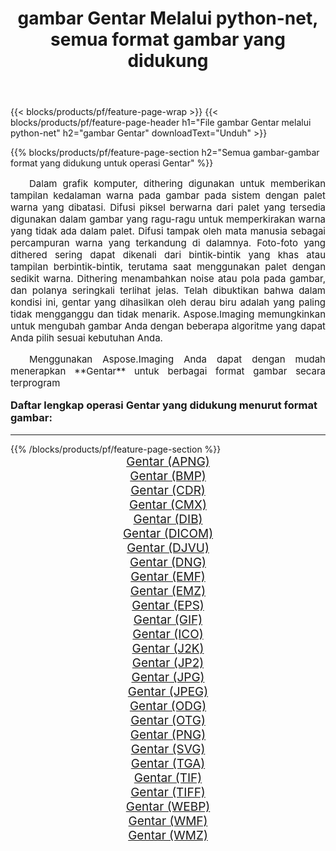 ﻿---
title: gambar Gentar Melalui python-net, semua format gambar yang didukung 
weight: 3920
url: /id/python-net/dither/ 
lang: id
langdirlevel: 2
locales: zh-hans,ja,it,ru,de,es,fr,nl,id,lt,pl,pt,vi,tr,ko,zh-hant,ar,hi,th,sv,cs,uk,he
description: Menggunakan Aspose.Imaging Anda dapat dengan mudah Gentar gambar Via python-net
---

{{< blocks/products/pf/feature-page-wrap >}}
{{< blocks/products/pf/feature-page-header h1="File gambar Gentar melalui python-net" h2="gambar Gentar" downloadText="Unduh" >}}


{{% blocks/products/pf/feature-page-section  h2="Semua gambar-gambar format yang didukung untuk operasi Gentar" %}}
<p align="justify" style="text-indent:2em;font-size:15px;">
Dalam grafik komputer, dithering digunakan untuk memberikan tampilan kedalaman warna pada gambar pada sistem dengan palet warna yang dibatasi. Difusi piksel berwarna dari palet yang tersedia digunakan dalam gambar yang ragu-ragu untuk memperkirakan warna yang tidak ada dalam palet. Difusi tampak oleh mata manusia sebagai percampuran warna yang terkandung di dalamnya. Foto-foto yang dithered sering dapat dikenali dari bintik-bintik yang khas atau tampilan berbintik-bintik, terutama saat menggunakan palet dengan sedikit warna. Dithering menambahkan noise atau pola pada gambar, dan polanya seringkali terlihat jelas. Telah dibuktikan bahwa dalam kondisi ini, gentar yang dihasilkan oleh derau biru adalah yang paling tidak mengganggu dan tidak menarik. Aspose.Imaging memungkinkan untuk mengubah gambar Anda dengan beberapa algoritme yang dapat Anda pilih sesuai kebutuhan Anda.
</p>
<p align="justify" style="text-indent:2em;font-size:15px;">
Menggunakan Aspose.Imaging Anda dapat dengan mudah menerapkan **Gentar** untuk berbagai format gambar secara terprogram
</p>
<h3 style="margin-top:16px;">
Daftar lengkap operasi Gentar yang didukung menurut format gambar:
</h3>
<hr/>
{{% /blocks/products/pf/feature-page-section %}}
<div class="container-fluid productfamilypage bg-gray">
    <div class="convertypes bg-gray agp-content section">
        <div class="container">
		<div class="row other-converters" style="gap: 10px;font-size: 19px;text-align:center;">
		    <div class='col-md-3 other-converter remove-lp remove-rp'><a href="/imaging/id/python-net/dither/apng/" style="padding:15px;">Gentar (APNG)</a></div><div class='col-md-3 other-converter remove-lp remove-rp'><a href="/imaging/id/python-net/dither/bmp/" style="padding:15px;">Gentar (BMP)</a></div><div class='col-md-3 other-converter remove-lp remove-rp'><a href="/imaging/id/python-net/dither/cdr/" style="padding:15px;">Gentar (CDR)</a></div><div class='col-md-3 other-converter remove-lp remove-rp'><a href="/imaging/id/python-net/dither/cmx/" style="padding:15px;">Gentar (CMX)</a></div><div class='col-md-3 other-converter remove-lp remove-rp'><a href="/imaging/id/python-net/dither/dib/" style="padding:15px;">Gentar (DIB)</a></div><div class='col-md-3 other-converter remove-lp remove-rp'><a href="/imaging/id/python-net/dither/dicom/" style="padding:15px;">Gentar (DICOM)</a></div><div class='col-md-3 other-converter remove-lp remove-rp'><a href="/imaging/id/python-net/dither/djvu/" style="padding:15px;">Gentar (DJVU)</a></div><div class='col-md-3 other-converter remove-lp remove-rp'><a href="/imaging/id/python-net/dither/dng/" style="padding:15px;">Gentar (DNG)</a></div><div class='col-md-3 other-converter remove-lp remove-rp'><a href="/imaging/id/python-net/dither/emf/" style="padding:15px;">Gentar (EMF)</a></div><div class='col-md-3 other-converter remove-lp remove-rp'><a href="/imaging/id/python-net/dither/emz/" style="padding:15px;">Gentar (EMZ)</a></div><div class='col-md-3 other-converter remove-lp remove-rp'><a href="/imaging/id/python-net/dither/eps/" style="padding:15px;">Gentar (EPS)</a></div><div class='col-md-3 other-converter remove-lp remove-rp'><a href="/imaging/id/python-net/dither/gif/" style="padding:15px;">Gentar (GIF)</a></div><div class='col-md-3 other-converter remove-lp remove-rp'><a href="/imaging/id/python-net/dither/ico/" style="padding:15px;">Gentar (ICO)</a></div><div class='col-md-3 other-converter remove-lp remove-rp'><a href="/imaging/id/python-net/dither/j2k/" style="padding:15px;">Gentar (J2K)</a></div><div class='col-md-3 other-converter remove-lp remove-rp'><a href="/imaging/id/python-net/dither/jp2/" style="padding:15px;">Gentar (JP2)</a></div><div class='col-md-3 other-converter remove-lp remove-rp'><a href="/imaging/id/python-net/dither/jpg/" style="padding:15px;">Gentar (JPG)</a></div><div class='col-md-3 other-converter remove-lp remove-rp'><a href="/imaging/id/python-net/dither/jpeg/" style="padding:15px;">Gentar (JPEG)</a></div><div class='col-md-3 other-converter remove-lp remove-rp'><a href="/imaging/id/python-net/dither/odg/" style="padding:15px;">Gentar (ODG)</a></div><div class='col-md-3 other-converter remove-lp remove-rp'><a href="/imaging/id/python-net/dither/otg/" style="padding:15px;">Gentar (OTG)</a></div><div class='col-md-3 other-converter remove-lp remove-rp'><a href="/imaging/id/python-net/dither/png/" style="padding:15px;">Gentar (PNG)</a></div><div class='col-md-3 other-converter remove-lp remove-rp'><a href="/imaging/id/python-net/dither/svg/" style="padding:15px;">Gentar (SVG)</a></div><div class='col-md-3 other-converter remove-lp remove-rp'><a href="/imaging/id/python-net/dither/tga/" style="padding:15px;">Gentar (TGA)</a></div><div class='col-md-3 other-converter remove-lp remove-rp'><a href="/imaging/id/python-net/dither/tif/" style="padding:15px;">Gentar (TIF)</a></div><div class='col-md-3 other-converter remove-lp remove-rp'><a href="/imaging/id/python-net/dither/tiff/" style="padding:15px;">Gentar (TIFF)</a></div><div class='col-md-3 other-converter remove-lp remove-rp'><a href="/imaging/id/python-net/dither/webp/" style="padding:15px;">Gentar (WEBP)</a></div><div class='col-md-3 other-converter remove-lp remove-rp'><a href="/imaging/id/python-net/dither/wmf/" style="padding:15px;">Gentar (WMF)</a></div><div class='col-md-3 other-converter remove-lp remove-rp'><a href="/imaging/id/python-net/dither/wmz/" style="padding:15px;">Gentar (WMZ)</a></div>
                </div>
        </div>
    </div>
</div>
<br/>
